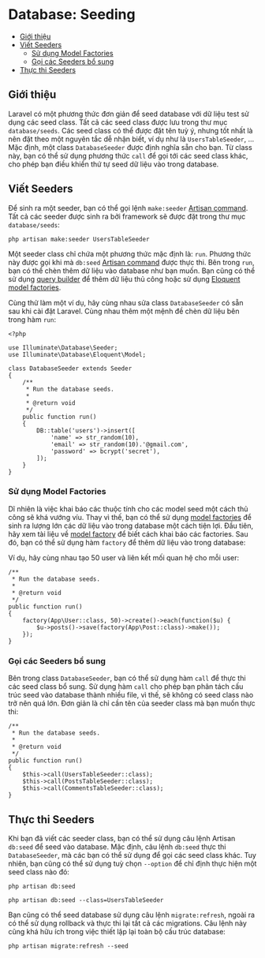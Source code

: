 # Database: Seeding

- [Giới thiệu](#introduction)
- [Viết Seeders](#writing-seeders)
    - [Sử dụng Model Factories](#using-model-factories)
    - [Gọi các Seeders bổ sung](#calling-additional-seeders)
- [Thực thi Seeders](#running-seeders)

<a name="introduction"></a>
## Giới thiệu

Laravel có một phương thức đơn giản để seed database với dữ liệu test sử dụng các seed class. Tất cả các seed class được lưu trong thư mục `database/seeds`. Các seed class có thể được đặt tên tuỳ ý, nhưng tốt nhất là nên đặt theo một nguyên tắc dễ nhận biết, ví dụ như là `UsersTableSeeder`, ... Mặc định, một class `DatabaseSeeder` được định nghĩa sẵn cho bạn. Từ class này, bạn có thể sử dụng phương thức `call` để gọi tới các seed class khác, cho phép bạn điều khiển thứ tự seed dữ liệu vào trong database.

<a name="writing-seeders"></a>
## Viết Seeders

Để sinh ra một seeder, bạn có thể gọi lệnh `make:seeder` [Artisan command](https://laravel.com/docs/master/artisan). Tất cả các seeder được sinh ra bởi framework sẽ được đặt trong thư mục `database/seeds`:

    php artisan make:seeder UsersTableSeeder

Một seeder class chỉ chứa một phương thức mặc định là: `run`. Phương thức này được gọi khi mà `db:seed` [Artisan command](https://laravel.com/docs/master/artisan) được thực thi. Bên trong `run`, bạn có thể chèn thêm dữ liệu vào database như bạn muốn. Bạn cũng có thể sử dụng [query builder](https://laravel.com/docs/master/queries) để thêm dữ liệu thủ công hoặc sử dụng [Eloquent model factories](https://laravel.com/docs/master/testing#model-factories).

Cùng thử làm một ví dụ, hãy cùng nhau sửa class `DatabaseSeeder` có sẵn sau khi cài đặt Laravel. Cùng nhau thêm một mệnh đề chèn dữ liệu bên trong hàm `run`:

    <?php

    use Illuminate\Database\Seeder;
    use Illuminate\Database\Eloquent\Model;

    class DatabaseSeeder extends Seeder
    {
        /**
         * Run the database seeds.
         *
         * @return void
         */
        public function run()
        {
            DB::table('users')->insert([
                'name' => str_random(10),
                'email' => str_random(10).'@gmail.com',
                'password' => bcrypt('secret'),
            ]);
        }
    }

<a name="using-model-factories"></a>
### Sử dụng Model Factories

Dĩ nhiên là việc khai báo các thuộc tính cho các model seed một cách thủ công sẽ khá vướng víu. Thay vì thế, bạn có thể sử dụng [model factories](https://laravel.com/docs/master/testing#model-factories) để sinh ra lượng lớn các dữ liệu vào trong database một cách tiện lợi. Đầu tiên, hãy xem tài liệu về [model factory](https://laravel.com/docs/master/testing#model-factories) để biết cách khai báo các factories. Sau đó, bạn có thể sử dụng hàm `factory` để thêm dữ liệu vào trong database:

Ví dụ, hãy cùng nhau tạo 50 user và liên kết mối quan hệ cho mỗi user:

    /**
     * Run the database seeds.
     *
     * @return void
     */
    public function run()
    {
        factory(App\User::class, 50)->create()->each(function($u) {
            $u->posts()->save(factory(App\Post::class)->make());
        });
    }

<a name="calling-additional-seeders"></a>
### Gọi các Seeders bổ sung

Bên trong class `DatabaseSeeder`, bạn có thể sử dụng hàm `call` để thực thi các seed class bổ sung. Sử dụng hàm `call` cho phép bạn phân tách cấu trúc seed vào database thành nhiều file, vì thế, sẽ không có seed class nào trở nên quá lớn. Đơn giản là chỉ cần tên của seeder class mà bạn muốn thực thi:

    /**
     * Run the database seeds.
     *
     * @return void
     */
    public function run()
    {
        $this->call(UsersTableSeeder::class);
        $this->call(PostsTableSeeder::class);
        $this->call(CommentsTableSeeder::class);
    }

<a name="running-seeders"></a>
## Thực thi Seeders

Khi bạn đã viết các seeder class, bạn có thể sử dụng câu lệnh Artisan `db:seed` để seed vào database. Mặc định, câu lệnh `db:seed` thực thi `DatabaseSeeder`, mà các bạn có thể sử dụng để gọi các seed class khác. Tuy nhiên, bạn cũng có thể sử dụng tuỳ chọn `--option` để chỉ định thực hiện một seed class nào đó:

    php artisan db:seed

    php artisan db:seed --class=UsersTableSeeder

Bạn cũng có thể seed database sử dụng câu lệnh `migrate:refresh`, ngoài ra có thể sử dụng rollback và thực thi lại tất cả các migrations. Câu lệnh này cũng khá hữu ích trong việc thiết lập lại toàn bộ cấu trúc database:

    php artisan migrate:refresh --seed
